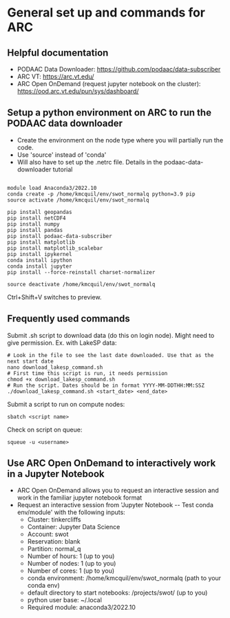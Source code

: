 # General set up and commands for ARC

## Helpful documentation

- PODAAC Data Downloader: https://github.com/podaac/data-subscriber
- ARC VT: https://arc.vt.edu/
- ARC Open OnDemand (request jupyter notebook on the cluster): https://ood.arc.vt.edu/pun/sys/dashboard/

## Setup a python environment on ARC to run the PODAAC data downloader

- Create the environment on the node type where you will partially run the code.
- Use 'source' instead of 'conda'
- Will also have to set up the  .netrc file. Details in the podaac-data-downloader tutorial

```

module load Anaconda3/2022.10
conda create -p /home/kmcquil/env/swot_normalq python=3.9 pip
source activate /home/kmcquil/env/swot_normalq

pip install geopandas
pip install netCDF4
pip install numpy
pip install pandas
pip install podaac-data-subscriber
pip install matplotlib
pip install matplotlib_scalebar
pip install ipykernel
conda install ipython
conda install jupyter
pip install --force-reinstall charset-normalizer

source deactivate /home/kmcquil/env/swot_normalq

```

Ctrl+Shift+V switches to preview.

## Frequently used commands 
Submit .sh script to download data (do this on login node). Might need to give permission. Ex. with LakeSP data:
```
# Look in the file to see the last date downloaded. Use that as the next start date 
nano download_lakesp_command.sh 
# First time this script is run, it needs permission
chmod +x download_lakesp_command.sh
# Run the script. Dates should be in format YYYY-MM-DDTHH:MM:SSZ
./download_lakesp_command.sh <start_date> <end_date>
```

Submit a script to run on compute nodes:
```
sbatch <script name> 
```

Check on script on queue:
```
squeue -u <username>
```

## Use ARC Open OnDemand to interactively work in a Jupyter Notebook

- ARC Open OnDemand allows you to request an interactive session and work in the familiar jupyter notebook format
- Request an interactive session from 'Jupyter Notebook -- Test conda env/module' with the following inputs:
    - Cluster: tinkercliffs
    - Container: Jupyter Data Science
    - Account: swot
    - Reservation: blank
    - Partition: normal_q
    - Number of hours: 1 (up to you)
    - Number of nodes: 1 (up to you)
    - Number of cores: 1 (up to you)
    - conda environment: /home/kmcquil/env/swot_normalq (path to your conda env)
    - default directory to start notebooks: /projects/swot/ (up to you)
    - python user base: ~/.local
    - Required module: anaconda3/2022.10
